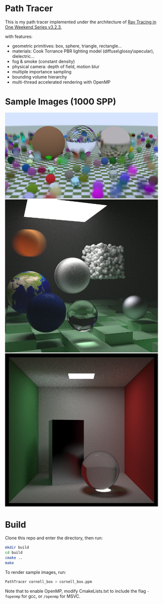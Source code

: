# Path Tracer

This is my path tracer implemented under the architecture of [Ray Tracing in One Weekend Series v3.2.3](https://raytracing.github.io/),

with features:

- geometric primitives: box, sphere, triangle, rectangle...
- materials: Cook Torrance PBR lighting model (diffuse\glossy\specular), dielectric...
- fog & smoke (constant density)
- physical camera: depth of field, motion blur
- multiple importance sampling
- bounding volume hierarchy
- multi-thread accelerated rendering with OpenMP

# Sample Images (1000 SPP)

<img src="md.assets/readme/random.png" alt="random"  />

<img src="md.assets/readme/final_scene.png" alt="final_scene"  />

<img src="md.assets/readme/cornell_box.png" alt="cornell_box"  />

# Build

Clone this repo and enter the directory, then run:

```bash
mkdir build
cd build
cmake ..
make
```

To render sample images, run:

```bash
PathTracer cornell_box > cornell_box.ppm
```

Note that to enable OpenMP, modify CmakeLists.txt to include the flag `-fopenmp` for gcc, or `/openmp` for MSVC.